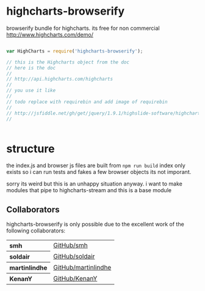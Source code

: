 highcharts-browserify
=====================

browserify bundle for highcharts. its free for non commercial http://www.highcharts.com/demo/

```js

var HighCharts = require('highcharts-browserify');

// this is the Highcharts object from the doc 
// here is the doc 
//
// http://api.highcharts.com/highcharts
//
// you use it like 
// 
// todo replace with requirebin and add image of requirebin
//
// http://jsfiddle.net/gh/get/jquery/1.9.1/highslide-software/highcharts.com/tree/master/samples/highcharts/demo/line-basic/
//



```


structure
=========

the index.js and browser js files are built from `npm run build` index only exists so i can run tests and fakes a few browser objects its not imporant.

sorry its weird but this is an unhappy situation anyway. i want to make modules that pipe to highcharts-stream and this is a base module



## Collaborators

highcharts-browserify is only possible due to the excellent work of the following collaborators:

<table><tbody><tr><th align="left">smh</th><td><a href="https://github.com/smh">GitHub/smh</a></td></tr>
<tr><th align="left">soldair</th><td><a href="https://github.com/soldair">GitHub/soldair</a></td></tr>
<tr><th align="left">martinlindhe</th><td><a href="https://github.com/martinlindhe">GitHub/martinlindhe</a></td></tr>
<tr><th align="left">KenanY</th><td><a href="https://github.com/KenanY">GitHub/KenanY</a></td></tr>
</tbody></table>

